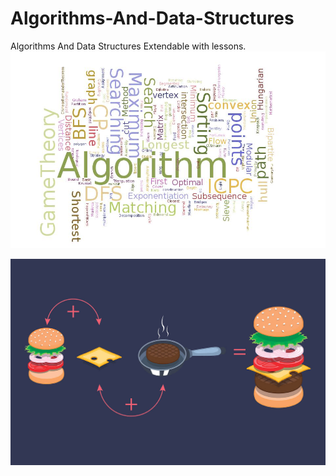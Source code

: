 # Algorithms-And-Data-Structures
Algorithms And Data Structures Extendable with lessons.
![logo algorithm](t1.jpg)
 
![Logo algorithm food](1.png) 
